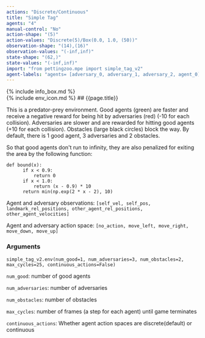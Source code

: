 ```yaml
---
actions: "Discrete/Continuous"
title: "Simple Tag"
agents: "4"
manual-control: "No"
action-shape: "(5)"
action-values: "Discrete(5)/Box(0.0, 1.0, (50))"
observation-shape: "(14),(16)"
observation-values: "(-inf,inf)"
state-shape: "(62,)"
state-values: "(-inf,inf)"
import: "from pettingzoo.mpe import simple_tag_v2"
agent-labels: "agents= [adversary_0, adversary_1, adversary_2, agent_0]"
---
```

<div class="docu-info" markdown="1">
{% include info_box.md %}
</div>

<div class="docu-content" markdown="1">
<div class="appear_big env-title" markdown="1">
{% include env_icon.md %}
## {{page.title}}
</div>




This is a predator-prey environment. Good agents (green) are faster and receive a negative reward for being hit by adversaries (red) (-10 for each collision). Adversaries are slower and are rewarded for hitting good agents (+10 for each collision). Obstacles (large black circles) block the way. By default, there is 1 good agent, 3 adversaries and 2 obstacles.

So that good agents don't run to infinity, they are also penalized for exiting the area by the following function:

```
def bound(x):
      if x < 0.9:
          return 0
      if x < 1.0:
          return (x - 0.9) * 10
      return min(np.exp(2 * x - 2), 10)
```

Agent and adversary observations: `[self_vel, self_pos, landmark_rel_positions, other_agent_rel_positions, other_agent_velocities]`

Agent and adversary action space: `[no_action, move_left, move_right, move_down, move_up]`

### Arguments

```
simple_tag_v2.env(num_good=1, num_adversaries=3, num_obstacles=2, max_cycles=25, continuous_actions=False)
```



`num_good`:  number of good agents

`num_adversaries`:  number of adversaries

`num_obstacles`:  number of obstacles

`max_cycles`:  number of frames (a step for each agent) until game terminates

`continuous_actions`: Whether agent action spaces are discrete(default) or continuous

</div>